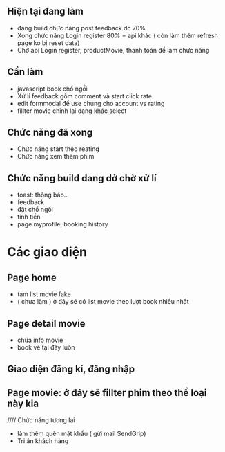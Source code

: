 ## Hiện tại đang làm

- đang build chức năng post feedback dc 70%
- Xong chức năng Login register 80% = api khác ( còn làm thêm
  refresh page ko bị reset data)
- Chờ api Login register, productMovie, thanh toán để làm chức năng

## Cần làm

- javascript book chổ ngồi
- Xử lí feedback gồm comment và start click rate
- edit formmodal để use chung cho account vs rating
- fillter movie chỉnh lại dạng khác select

## Chức năng đã xong

- Chức năng start theo reating
- Chức năng xem thêm phim

## Chức năng build dang dở chờ xử lí

- toast: thông báo..
- feedback
- đặt chổ ngồi
- tính tiền
- page myprofile, booking history

# Các giao diện

## Page home

- tạm list movie fake
- ( chưa làm ) ở đây sẽ có list movie theo lượt book nhiều nhất

## Page detail movie

- chứa info movie
- book vé tại đây luôn

## Giao diện đăng kí, đăng nhập

## Page movie: ở đây sẽ fillter phim theo thể loại này kia

//// Chức năng tương lai

- làm thêm quên mật khẩu ( gửi mail SendGrip)
- Tri ân khách hàng
